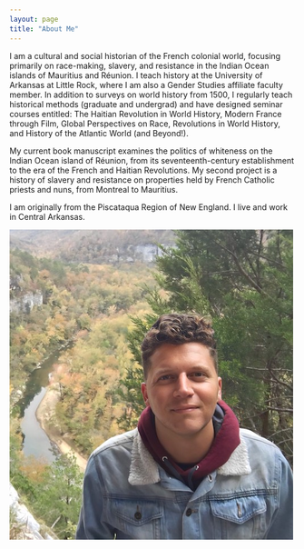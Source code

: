 ```yaml
---
layout: page
title: "About Me"
---
```


I am a cultural and social historian of the French colonial world, focusing primarily on race-making, slavery, and resistance in the Indian Ocean islands of Mauritius and Réunion. I teach history at the University of Arkansas at Little Rock, where I am also a Gender Studies affiliate faculty member. In addition to surveys on world history from 1500, I regularly teach historical methods (graduate and undergrad) and have designed seminar courses entitled: The Haitian Revolution in World History, Modern France through Film, Global Perspectives on Race, Revolutions in World History, and History of the Atlantic World (and Beyond!).

My current book manuscript examines the politics of whiteness on the Indian Ocean island of Réunion, from its seventeenth-century establishment to the era of the French and Haitian Revolutions. My second project is a history of slavery and resistance on properties held by French Catholic priests and nuns, from Montreal to Mauritius. 

I am originally from the Piscataqua Region of New England. I live and work in Central Arkansas.

![National_River_Park_Arkansas](fotoreminismaller.jpg)
